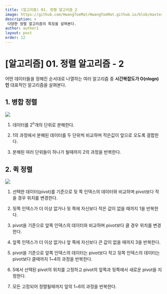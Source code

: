 ```yaml
---
title: (알고리즘) 01. 정렬 알고리즘_2
image: https://github.com/HwangToeMat/HwangToeMat.github.io/blob/master/Computer-Science/image/07.heap/img1.png?raw=true
description: >
 다양한 정렬 알고리즘의 특징을 살펴본다.
author: author1
layout: post
order: 12
---
```


# [알고리즘] 01. 정렬 알고리즘 - 2

어떤 데이터들을 정해진 순서대로 나열하는 여러 알고리즘 중 **시간복잡도가 O(nlogn)인** 대표적인 알고리즘을 살펴본다.

## 1. 병합 정렬

<img src="https://upload.wikimedia.org/wikipedia/commons/c/cc/Merge-sort-example-300px.gif?raw=true" style="max-width:100%;margin-left: auto; margin-right: auto; display: block;">

1. 데이터를 2<sup>n</sup>개의 단위로 분해한다.

2. 1의 과정에서 분해된 데이터를 두 단위씩 비교하며 작은값이 앞으로 오도록 결합한다.

3. 분해된 여러 단위들이 하나가 될때까지 2의 과정을 반복한다.

## 2. 퀵 정렬

<img src="https://upload.wikimedia.org/wikipedia/commons/thumb/8/84/Partition_example.svg/200px-Partition_example.svg.png?raw=true" style="max-width:100%;margin-left: auto; margin-right: auto; display: block;">

1. 선택한 데이터(pivot)를 기준으로 뒷 쪽 인덱스의 데이터와 비교하며 pivot보다 작을 경우 위치를 변경한다.

2. 뒷쪽 인덱스가 더 이상 없거나 뒷 쪽에 자신보다 작은 값이 없을 때까지 1을 반복한다.

3. pivot을 기준으로 앞쪽 인덱스의 데이터와 비교하며 pivot보다 클 경우 위치를 변경한다.

4. 앞쪽 인덱스가 더 이상 없거나 앞 쪽에 자신보다 큰 값이 없을 때까지 3을 반복한다.

5. pivot을 기준으로 앞쪽 인덱스의 데이터는 pivot보다 작고 뒷쪽 인덱스의 데이터는 pivot보다 클때까지 1~4의 과정을 반복한다.

6. 5에서 선택된 pivot의 위치를 고정하고 pivot의 앞쪽과 뒷쪽에서 새로운 pivot을 지정한다.

7. 모든 고정되어 정렬될때까지 앞의 1~6의 과정을 반복한다.
